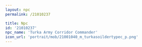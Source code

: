 ```yaml
---
layout: npc
permalink: /21010237

title: Npc
id: '21010237'
npc_name: 'Turka Army Corridor Commander'
icon_url: 'portrait/mob/21001040_m_turkasoildertypec_p.png'
---
```


